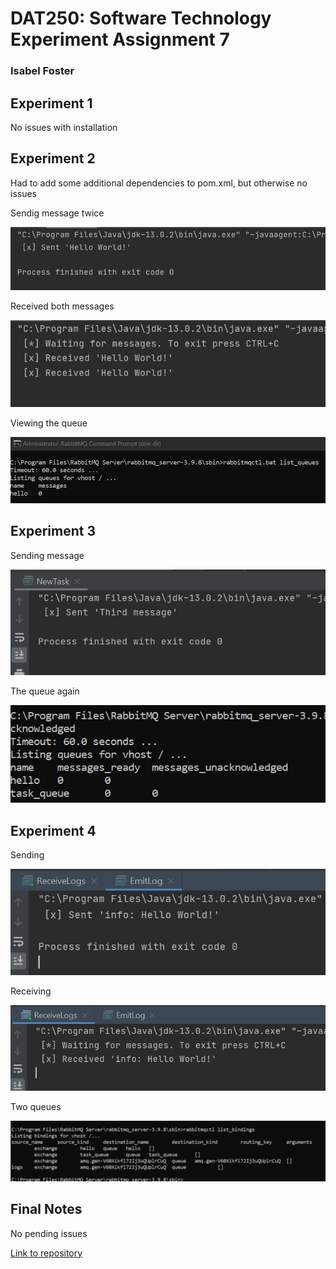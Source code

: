 # DAT250: Software Technology Experiment Assignment 7
### Isabel Foster

## Experiment 1

No issues with installation

## Experiment 2

Had to add some additional dependencies to pom.xml, but otherwise no issues

Sendig message twice

![image](pictures/ex7/7.1.png)

Received both messages

![image](pictures/ex7/7.2.png)

Viewing the queue

![image](pictures/ex7/7.3.png)

## Experiment 3

Sending message

![image](pictures/ex7/7.4.png)

The queue again

![image](pictures/ex7/7.5.png)


## Experiment 4

Sending 

![image](pictures/ex7/7.6.png)

Receiving

![image](pictures/ex7/7.7.png)

Two queues

![image](pictures/ex7/7.8.png)


## Final Notes

No pending issues 

[Link to repository](https://github.com/IsaFoster/expass-7)
